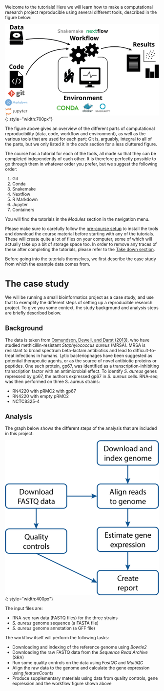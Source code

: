 Welcome to the tutorials! Here we will learn how to make a computational
research project reproducible using several different tools, described in the
figure below:

![](images/reproducibility_overview_with_logos.png){: style="width:700px"}

The figure above gives an overview of the different parts of computational
reproducibility (data, code, workflow and environment), as well as the various
tools that are used for each part; Git is, arguably, integral to all of the
parts, but we only listed it in the *code* section for a less cluttered figure.

The course has a tutorial for each of the tools, all made so that they can be
completed independently of each other. It is therefore perfectly
possible to go through them in whatever order you prefer, but we suggest the
following order:

1. Git
2. Conda
3. Snakemake
4. Nextflow
5. R Markdown
6. Jupyter
7. Containers

You will find the tutorials in the *Modules* section in the navigation menu.

Please make sure to carefully follow the [pre-course setup](https://uppsala.instructure.com/courses/COURSE_ID/pages/pre-course-setup)
to install the tools and download the course material before starting with any of the
tutorials. These will create quite a lot of files on your computer, some of which
will actually take up a bit of storage space too. In order to remove any traces of
these after completing the tutorials, please refer to the
[Take down section](https://uppsala.instructure.com/courses/COURSE_ID/pages/take-down).

Before going into the tutorials themselves, we first describe the case study
from which the example data comes from.

# The case study

We will be running a small bioinformatics project as a case study, and use that
to exemplify the different steps of setting up a reproducible research project.
To give you some context, the study background and analysis steps are briefly
described below.

## Background

The data is taken from [Osmundson, Dewell, and Darst (2013)](
http://journals.plos.org/plosone/article?id=10.1371/journal.pone.0076572),
who have studied methicillin-resistant *Staphylococcus aureus* (MRSA). MRSA is
resistant to broad spectrum beta-lactam antibiotics and lead to
difficult-to-treat infections in humans. Lytic bacteriophages have been
suggested as potential therapeutic agents, or as the source of novel antibiotic
proteins or peptides. One such protein, gp67, was identified as
a transcription-inhibiting transcription factor with an antimicrobial effect.
To identify *S. aureus* genes repressed by gp67, the authors expressed gp67 in
*S. aureus* cells. RNA-seq was then performed on three S. aureus strains:

* RN4220 with pRMC2 with gp67
* RN4220 with empty pRMC2
* NCTC8325-4

## Analysis

The graph below shows the different steps of the analysis that are included in
this project:

![](images/mrsa-overview.png){: style="width:400px"}

The input files are:

* RNA-seq raw data (FASTQ files) for the three strains
* *S. aureus* genome sequence (a FASTA file)
* *S. aureus* genome annotation (a GFF file)

The workflow itself will perform the following tasks:

* Downloading and indexing of the reference genome using *Bowtie2*
* Downloading the raw FASTQ data from the *Sequence Read Archive* (SRA)
* Run some quality controls on the data using *FastQC* and *MultiQC*
* Align the raw data to the genome and calculate the gene expression using
  *featureCounts*
* Produce supplementary materials using data from quality controls, gene
  expression and the workflow figure shown above
